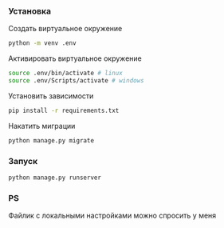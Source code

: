 ### Установка

Создать виртуальное окружение
```bash
python -m venv .env
```
Активировать виртуальное окружение
```bash
source .env/bin/activate # linux
source .env/Scripts/activate # windows
```
Установить зависимости
```bash
pip install -r requirements.txt
```
Накатить миграции
```bash
python manage.py migrate
```

### Запуск

```bash
python manage.py runserver
```

### PS

Файлик с локальными настройками можно спросить у меня
